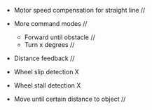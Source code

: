 - Motor speed compensation for straight line //
- More command modes  //
    - Forward until obstacle //
    - Turn x degrees //
- Distance feedback //
- Wheel slip detection X
- Wheel stall detection X

- Move until certain distance to object //